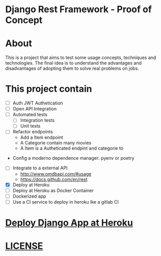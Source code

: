 # Django Rest Framework - Proof of Concept

# About

This is a project that aims to test some usage concepts, techniques and technologies. The final idea is to understand the advantages and disadvantages of adopting them to solve real problems on jobs.

# This project contain

- [ ] Auth JWT Authetication
- [ ] Open API Integration
- [ ] Automated tests
    - [ ] Integration tests
    - [ ] Unit tests
- [ ] Refactor endpoints
    - Add a Item endpoint
    - A Categorie contain many movies
    - A Item is a Autheticated endpint and categorie to
- Config a moderno dependence manager: pyenv or poetry
- [ ] Integrate to a external API
    - http://www.omdbapi.com/#usage
    - https://docs.github.com/en/rest
- [X] Deploy at Heroku
- [ ] Deploy at Heroku as Docker Container
- [ ] Dockerized app
- [ ] Use a CI service to deploy in heroku lke a gitlab CI

# [Deploy Django App at Heroku](docs/deploy-django-app-at-heroku.md)

# [LICENSE](COPYING)
